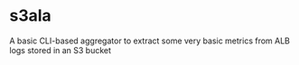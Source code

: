 # s3ala
A basic CLI-based aggregator to extract some very basic metrics from ALB logs stored in an S3 bucket
